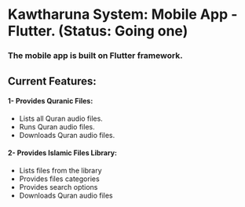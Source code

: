 <div style="padding-left: 20px;">
   <h1>Kawtharuna System: Mobile App - Flutter. (Status: Going one)</h1>
   <h3>The mobile app is built on Flutter framework.</h3>
   <h2> Current Features:</h2>
   <h4>1- Provides Quranic Files:</h4>
   <ul>
      <li>Lists all Quran audio files.</li>
      <li>Runs Quran audio files.</li>
      <li>Downloads Quran audio files.</li>
   </ul>
   <h4>2- Provides Islamic Files Library:</h4>
   <ul>
      <li>Lists files from the library</li>
      <li>Provides files categories</li>
      <li>Provides search options</li>
      <li>Downloads Quran audio files</li>
   </ul>
</div>